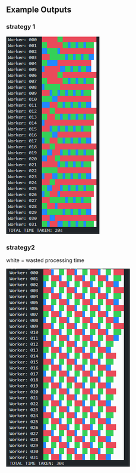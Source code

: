 

## Example Outputs

### strategy 1

![image](assets/strategy1.png)

### strategy2
white = wasted processing time

![image](assets/strategy2.png)